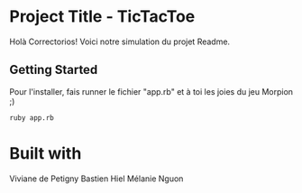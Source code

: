 
# Project Title - TicTacToe

Holà Correctorios! 
Voici notre simulation du projet Readme.


## Getting Started

Pour l'installer, fais runner le fichier "app.rb" et à toi les joies du jeu Morpion ;) 
```
ruby app.rb
```

# Built with

Viviane de Petigny
Bastien Hiel
Mélanie Nguon

<!-- ### Prerequisites

Comme on
 -->